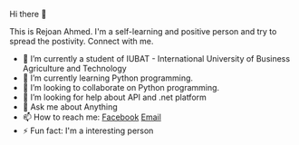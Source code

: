 Hi there 👋

This is Rejoan Ahmed. I'm a self-learning and positive person and try to spread the postivity. Connect with me.


- 🔭 I’m currently a student of IUBAT - International University of Business Agriculture and Technology 
- 🌱 I’m currently learning Python programming.
- 👯 I’m looking to collaborate on Python programming.
- 🤔 I’m looking for help about API and .net platform 
- 💬 Ask me about Anything
- 📫 How to reach me: [Facebook](https://www.facebook.com/rejoanr) [Email](rejoan.ahmed19103033@gmail.com)
- ⚡ Fun fact: I'm a interesting person

